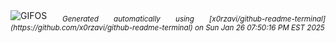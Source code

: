 <div align="justify">
<picture>
    <source media="(prefers-color-scheme: dark)" srcset="https://i.ibb.co/wdmMmH9/output-gif.gif">
    <source media="(prefers-color-scheme: light)" srcset="https://i.ibb.co/wdmMmH9/output-gif.gif">
    <img alt="GIFOS" src="https://i.ibb.co/wdmMmH9/output-gif.gif">
</picture>
<sub><i>Generated automatically using [x0rzavi/github-readme-terminal](https://github.com/x0rzavi/github-readme-terminal) on Sun Jan 26 07:50:16 PM EST 2025</i></sub>
</div>

<!--  -->